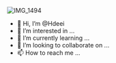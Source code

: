 ![IMG_1494](https://github.com/Hdeei/Hdeei/assets/141784021/a2adfa97-f17e-4383-b834-a520d967721c)
- 👋 Hi, I’m @Hdeei
- 👀 I’m interested in ...
- 🌱 I’m currently learning ...
- 💞️ I’m looking to collaborate on ...
- 📫 How to reach me ...

<!---
Hdeei/Hdeei is a ✨ special ✨ repository because its `README.md` (this file) appears on your GitHub profile.
You can click the Preview link to take a look at your changes.
--->
